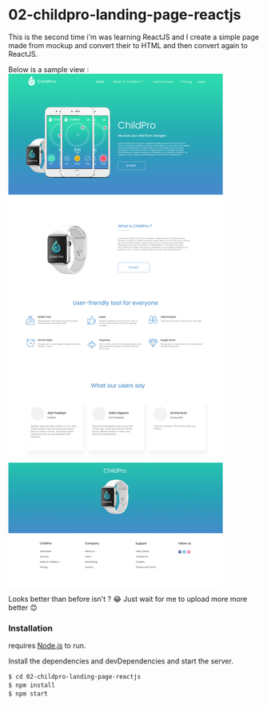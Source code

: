 # 02-childpro-landing-page-reactjs

This is the second time i'm was learning ReactJS and I create a simple page made from mockup and convert their to HTML and then convert again to ReactJS. 

Below is a sample view :
[![02-childpro-landing-page-reactjs.png](https://raw.githubusercontent.com/ade1256/02-childpro-landing-page-reactjs/master/02-childpro-landing-page-reactjs.png)](https://raw.githubusercontent.com/ade1256/02-childpro-landing-page-reactjs/master/02-childpro-landing-page-reactjs.png)

Looks better than before isn't ? 😂
Just wait for me to upload more more better 😊


### Installation

requires [Node.js](https://nodejs.org/) to run.

Install the dependencies and devDependencies and start the server.

```sh
$ cd 02-childpro-landing-page-reactjs
$ npm install
$ npm start
```